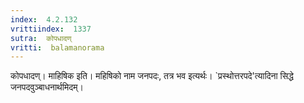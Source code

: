 ```yaml
---
index:  4.2.132
vrittiindex:  1337
sutra:  कोपधादण्
vritti:  balamanorama 
---
```


कोपधादण्। माहिषिक इति। महिषिको नाम जनपदः, तत्र भव इत्यर्थः। `प्रस्थोत्तरपदे'त्यादिना सिद्धे जनपदवुञ्बाधनार्थमिदम्।

